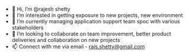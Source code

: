 - 👋 Hi, I’m @rajesh shetty
- 👀 I’m interested in getting exposure to new projects, new environment
- 🌱 I’m currently managing application support team spoc with various stakeholders
- 💞️ I’m looking to collaborate on team improvement, better product deliveries and collaboration on new projects
- 📫 Connect with me via email - rajs.shetty@gmail.com

<!---
rajshet/rajshet is a ✨ special ✨ repository because its `README.md` (this file) appears on your GitHub profile.
You can click the Preview link to take a look at your changes.
--->
